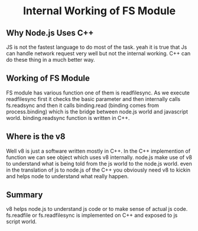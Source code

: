 <h1 align=center>Internal Working of FS Module</h1>

## Why Node.js Uses C++

JS is not the fastest language to do most of the task. yeah it is true that Js can handle network request very well but not the internal working. C++ can do these thing in a much better way.

## Working of FS Module  

FS module has various function one of them is readfilesync. As we execute readfilesync first it checks the basic parameter and then internally calls fs.readsync and then it calls binding.read (binding comes from process.binding) which is the bridge between node.js world and javascript world. binding.readsync function is written in C++.

## Where is the v8

Well v8 is just a software written mostly in C++. In the C++ implemention of function we can see object which uses v8 internally. node.js make use of v8 to understand what is being told from the js world to the node.js world. even  in the translation of js to node.js of the C++ you obviously need v8 to kickin and helps node to understand what really happen.

## Summary
v8 helps node.js to understand js code or to make sense of actual js code. fs.readfile or fs.readfilesync is implemented on C++ and exposed to js script world.
